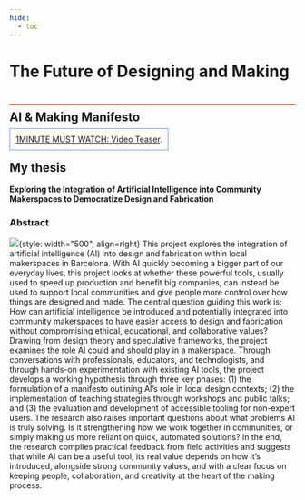 ```yaml
---
hide:
  - toc
---
```


# The Future of Designing and Making
<div style="height:2px; background-color: #E17858; margin-top: 40px; margin-bottom: -20px;"></div>


## AI & Making Manifesto
<span style="background-color: #FFFCFA; padding: 10px; border: 1px solid #699ADA;"> [1MINUTE MUST WATCH: Video Teaser](https://youtube.com/shorts/4z8x_NMop-w?feature=shared).</span>


## My thesis
**Exploring the Integration of Artificial Intelligence into Community Makerspaces to Democratize Design and Fabrication**

### Abstract 
![](../images/year2/workshop_Carmen.png){style: width="500", align=right}
This project explores the integration of artificial intelligence (AI) into design and fabrication within local makerspaces in Barcelona. With AI quickly becoming a bigger part of our everyday lives, this project looks at whether these powerful tools, usually used to speed up production and benefit big companies, can instead be used to support local communities and give people more control over how things are designed and made. The central question guiding this work is: How can artificial intelligence be introduced and potentially integrated into community makerspaces to have easier access to design and fabrication without compromising ethical, educational, and collaborative values?
Drawing from design theory and speculative frameworks, the project examines the role AI could and should play in a makerspace. Through conversations with professionals, educators, and technologists, and through hands-on experimentation with existing AI tools, the project develops a working hypothesis through three key phases:  (1) the formulation of a manifesto outlining AI’s role in local design contexts; (2) the implementation of teaching strategies through workshops and public talks; and (3) the evaluation and development of accessible tooling for non-expert users. The research also raises important questions about what problems AI is truly solving. Is it strengthening how we work together in communities, or simply making us more reliant on quick, automated solutions? In the end, the research compiles practical feedback from field activities and suggests that while AI can be a useful tool, its real value depends on how it’s introduced, alongside strong community values, and with a clear focus on keeping people, collaboration, and creativity at the heart of the making process.


